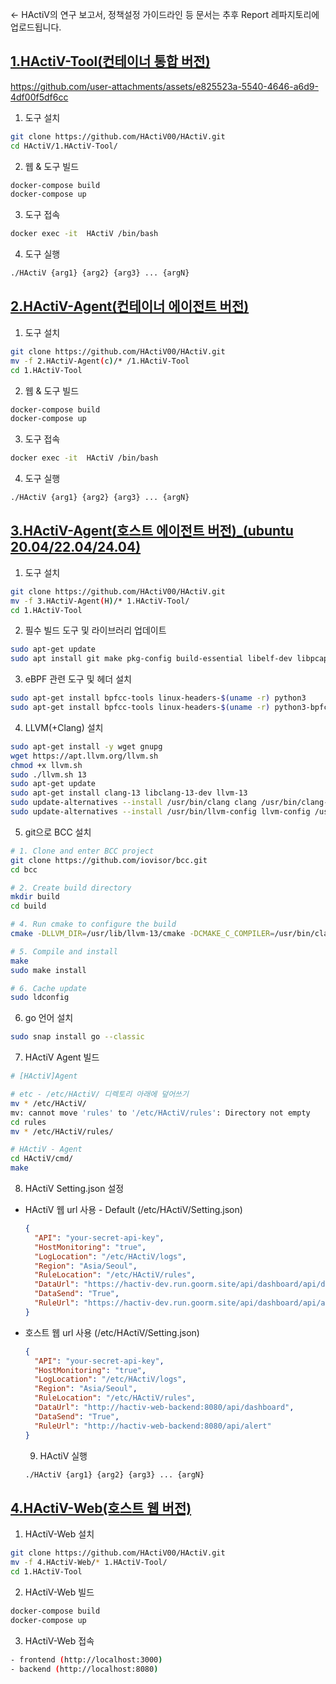<- HActiV의 연구 보고서, 정책설정 가이드라인 등 문서는 추후 Report 레파지토리에 업로드됩니다.

[<h2> 1.HActiV-Tool(컨테이너 통합 버전) </h2>
](https://github.com/HActiV00/HActiV/tree/main/HActiV-Docker)



https://github.com/user-attachments/assets/e825523a-5540-4646-a6d9-4df00f5df6cc


  1. 도구 설치
  ```bash
  git clone https://github.com/HActiV00/HActiV.git
  cd HActiV/1.HActiV-Tool/
  ```
  2. 웹 & 도구 빌드
  ```bash
  docker-compose build
  docker-compose up
  ```

  3. 도구 접속
  ```bash
  docker exec -it  HActiV /bin/bash
  ```

  4. 도구 실행
  ```bash
  ./HActiV {arg1} {arg2} {arg3} ... {argN}
  ```

[<h2> 2.HActiV-Agent(컨테이너 에이전트 버전) </h2>](https://github.com/HActiV00/HActiV/tree/main/HActiV_Agent(C))

  1. 도구 설치
  ```bash
  git clone https://github.com/HActiV00/HActiV.git
  mv -f 2.HActiV-Agent(c)/* /1.HActiV-Tool
  cd 1.HActiV-Tool
  ```
  2. 웹 & 도구 빌드
  ```bash
  docker-compose build
  docker-compose up
  ```

  3. 도구 접속
  ```bash
  docker exec -it  HActiV /bin/bash
  ```

  4. 도구 실행
  ```bash
  ./HActiV {arg1} {arg2} {arg3} ... {argN}
  ```

[<h2> 3.HActiV-Agent(호스트 에이전트 버전)_(ubuntu 20.04/22.04/24.04) </h2>](https://github.com/HActiV00/HActiV/tree/main/HActiV_Agent(H))

  1. 도구 설치

  ```bash
  git clone https://github.com/HActiV00/HActiV.git
  mv -f 3.HActiV-Agent(H)/* 1.HActiV-Tool/
  cd 1.HActiV-Tool
  ```

  2. 필수 빌드 도구 및 라이브러리 업데이트
  
  ```bash
  sudo apt-get update
  sudo apt install git make pkg-config build-essential libelf-dev libpcap-dev zlib1g-dev cmake
  ```
  
  3. eBPF 관련 도구 및 헤더 설치
  
  ```bash
  sudo apt-get install bpfcc-tools linux-headers-$(uname -r) python3
  sudo apt-get install bpfcc-tools linux-headers-$(uname -r) python3-bpfcc
  ```
  
  4. LLVM(+Clang) 설치
  
  ```bash
  sudo apt-get install -y wget gnupg
  wget https://apt.llvm.org/llvm.sh
  chmod +x llvm.sh
  sudo ./llvm.sh 13
  sudo apt-get update
  sudo apt-get install clang-13 libclang-13-dev llvm-13
  sudo update-alternatives --install /usr/bin/clang clang /usr/bin/clang-13 100
  sudo update-alternatives --install /usr/bin/llvm-config llvm-config /usr/bin/llvm-config-13 100
  ```
  
  5. git으로 BCC 설치
  
  ```bash
  # 1. Clone and enter BCC project
  git clone https://github.com/iovisor/bcc.git
  cd bcc
  
  # 2. Create build directory
  mkdir build
  cd build
  
  # 4. Run cmake to configure the build
  cmake -DLLVM_DIR=/usr/lib/llvm-13/cmake -DCMAKE_C_COMPILER=/usr/bin/clang-13 -DCMAKE_CXX_COMPILER=/usr/bin/clang++-13 ..
  
  # 5. Compile and install
  make
  sudo make install
  
  # 6. Cache update
  sudo ldconfig
  ```
  
  6. go 언어 설치

  ```bash
  sudo snap install go --classic
  ```
  
  7. HActiV Agent 빌드
  
  ```bash
  # [HActiV]Agent
  
  # etc - /etc/HActiV/ 디렉토리 아래에 덮어쓰기
  mv * /etc/HActiV/
  mv: cannot move 'rules' to '/etc/HActiV/rules': Directory not empty
  cd rules
  mv * /etc/HActiV/rules/
  
  # HActiV - Agent
  cd HActiV/cmd/
  make
  ```
  
  8. HActiV Setting.json 설정

- HActiV 웹 url 사용 - Default (/etc/HActiV/Setting.json)
  ```json
  {
    "API": "your-secret-api-key",
    "HostMonitoring": "true",
    "LogLocation": "/etc/HActiV/logs",
    "Region": "Asia/Seoul",
    "RuleLocation": "/etc/HActiV/rules",
    "DataUrl": "https://hactiv-dev.run.goorm.site/api/dashboard/api/dashboard",
    "DataSend": "True",
    "RuleUrl": "https://hactiv-dev.run.goorm.site/api/dashboard/api/alert"
  }
  ```


- 호스트 웹 url 사용  (/etc/HActiV/Setting.json)
  ```json
  {
    "API": "your-secret-api-key",
    "HostMonitoring": "true",
    "LogLocation": "/etc/HActiV/logs",
    "Region": "Asia/Seoul",
    "RuleLocation": "/etc/HActiV/rules",
    "DataUrl": "http://hactiv-web-backend:8080/api/dashboard",
    "DataSend": "True",
    "RuleUrl": "http://hactiv-web-backend:8080/api/alert"
  }
  ```

  9. HActiV 실행
  ```bash
  ./HActiV {arg1} {arg2} {arg3} ... {argN}
  ```

[ <h2> 4.HActiV-Web(호스트 웹 버전) </h2> ](https://github.com/HActiV00/HActiV/tree/main/HActiV-Web)

  1. HActiV-Web 설치
  ```bash
  git clone https://github.com/HActiV00/HActiV.git
  mv -f 4.HActiV-Web/* 1.HActiV-Tool/
  cd 1.HActiV-Tool  
  ```

  2. HActiV-Web 빌드
  ```bash
  docker-compose build
  docker-compose up
  ```

  3. HActiV-Web 접속
  ```bash
  - frontend (http://localhost:3000)
  - backend (http://localhost:8080)
  ```
